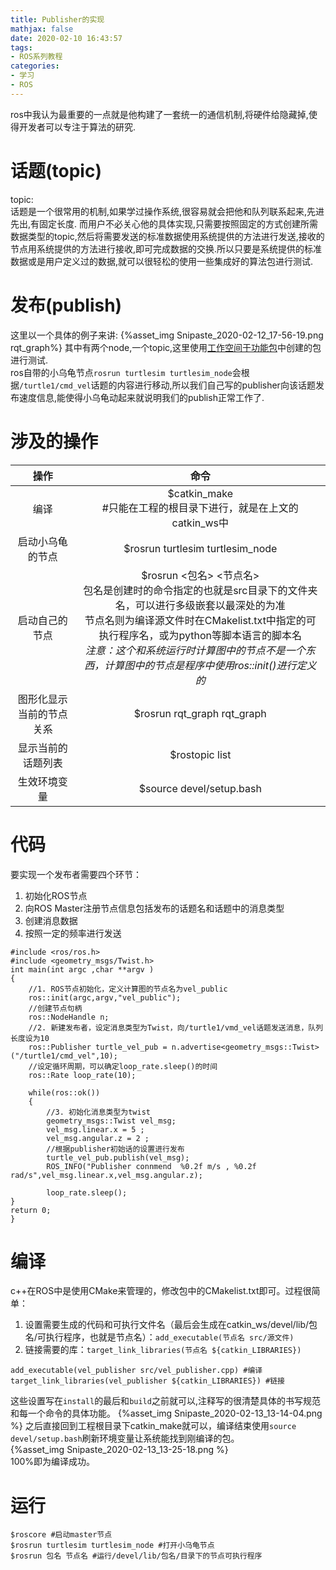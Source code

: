 ```yaml
---
title: Publisher的实现
mathjax: false
date: 2020-02-10 16:43:57
tags:
- ROS系列教程
categories:
- 学习
- ROS
---
```

ros中我认为最重要的一点就是他构建了一套统一的通信机制,将硬件给隐藏掉,使得开发者可以专注于算法的研究.
<!--more-->
# 话题(topic)
topic:  
    话题是一个很常用的机制,如果学过操作系统,很容易就会把他和队列联系起来,先进先出,有固定长度.
    而用户不必关心他的具体实现,只需要按照固定的方式创建所需数据类型的topic,然后将需要发送的标准数据使用系统提供的方法进行发送,接收的节点用系统提供的方法进行接收,即可完成数据的交换.所以只要是系统提供的标准数据或是用户定义过的数据,就可以很轻松的使用一些集成好的算法包进行测试.
# 发布(publish)
这里以一个具体的例子来讲:
{%asset_img Snipaste_2020-02-12_17-56-19.png rqt_graph%}
其中有两个node,一个topic,这里使用[工作空间于功能包](https://www.qm-k.xyz/2020/02/09/%E5%B7%A5%E4%BD%9C%E7%A9%BA%E9%97%B4%E4%B8%8E%E5%8A%9F%E8%83%BD%E5%8C%85/)中创建的包进行测试.  
ros自带的小乌龟节点`rosrun turtlesim turtlesim_node`会根据`/turtle1/cmd_vel`话题的内容进行移动,所以我们自己写的publisher向该话题发布速度信息,能使得小乌龟动起来就说明我们的publish正常工作了.  
# 涉及的操作
|操作|命令|
|:---:|:---:|
|编译|$catkin_make <br> #只能在工程的根目录下进行，就是在上文的catkin_ws中|
|启动小乌龟的节点|$rosrun turtlesim turtlesim_node|
|启动自己的节点|$rosrun <包名> <节点名> <br> 包名是创建时的命令指定的也就是src目录下的文件夹名，可以进行多级嵌套以最深处的为准 <br> 节点名则为编译源文件时在CMakelist.txt中指定的可执行程序名，或为python等脚本语言的脚本名<br>*注意：这个和系统运行时计算图中的节点不是一个东西，计算图中的节点是程序中使用ros::init()进行定义的*|
|图形化显示当前的节点关系|$rosrun rqt_graph rqt_graph |
|显示当前的话题列表|$rostopic list |
|生效环境变量|$source devel/setup.bash|
  

# 代码
要实现一个发布者需要四个环节：
1. 初始化ROS节点
2. 向ROS Master注册节点信息包括发布的话题名和话题中的消息类型
3. 创建消息数据
4. 按照一定的频率进行发送
```
#include <ros/ros.h>
#include <geometry_msgs/Twist.h>
int main(int argc ,char **argv )
{
    //1. ROS节点初始化，定义计算图的节点名为vel_public
    ros::init(argc,argv,"vel_public");
    //创建节点句柄
    ros::NodeHandle n;
    //2. 新建发布者，设定消息类型为Twist，向/turtle1/vmd_vel话题发送消息，队列长度设为10
    ros::Publisher turtle_vel_pub = n.advertise<geometry_msgs::Twist>("/turtle1/cmd_vel",10);
    //设定循环周期，可以确定loop_rate.sleep()的时间
    ros::Rate loop_rate(10);

    while(ros::ok())
    {
        //3. 初始化消息类型为twist
        geometry_msgs::Twist vel_msg;
        vel_msg.linear.x = 5 ; 
        vel_msg.angular.z = 2 ; 
        //根据publisher初始话的设置进行发布
        turtle_vel_pub.publish(vel_msg);
        ROS_INFO("Publisher connmend  %0.2f m/s , %0.2f rad/s",vel_msg.linear.x,vel_msg.angular.z);

        loop_rate.sleep();
}
return 0;
}
```
# 编译
c++在ROS中是使用CMake来管理的，修改包中的CMakelist.txt即可。过程很简单：
1. 设置需要生成的代码和可执行文件名（最后会生成在catkin_ws/devel/lib/包名/可执行程序，也就是节点名）：`add_executable(节点名 src/源文件)`
2. 链接需要的库：`target_link_libraries(节点名 ${catkin_LIBRARIES})`
```
add_executable(vel_publisher src/vel_publisher.cpp) #编译
target_link_libraries(vel_publisher ${catkin_LIBRARIES}) #链接
```
这些设置写在`install`的最后和`build`之前就可以,注释写的很清楚具体的书写规范和每一个命令的具体功能。
{%asset_img  Snipaste_2020-02-13_13-14-04.png %}
之后直接回到工程根目录下catkin_make就可以，编译结束使用`source devel/setup.bash`刷新环境变量让系统能找到刚编译的包。  
{%asset_img  Snipaste_2020-02-13_13-25-18.png %}  
100%即为编译成功。 
# 运行
```
$roscore #启动master节点
$rosrun turtlesim turtlesim_node #打开小乌龟节点
$rosrun 包名 节点名 #运行/devel/lib/包名/目录下的节点可执行程序
```